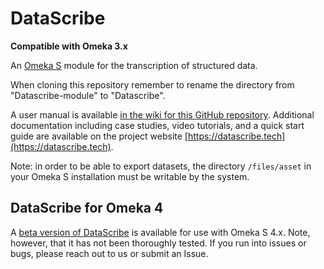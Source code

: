 # DataScribe

**Compatible with Omeka 3.x**

An [Omeka S](https://omeka.org/s/) module for the transcription of structured data.

When cloning this repository remember to rename the directory from "Datascribe-module" to "Datascribe".

A user manual is available [in the wiki for this GitHub repository](https://github.com/chnm/Datascribe-module/wiki). Additional documentation including case studies, video tutorials, and a quick start guide are available on the project website [https://datascribe.tech](https://datascribe.tech).

Note: in order to be able to export datasets, the directory `/files/asset` in your Omeka S installation must be writable by the system.

## DataScribe for Omeka 4

A [beta version of DataScribe](https://github.com/chnm/Datascribe-module/releases/tag/v.1.1.1-beta) is available for use with Omeka S 4.x. Note, however, that it has not been thoroughly tested. If you run into issues or bugs, please reach out to us or submit an Issue.
